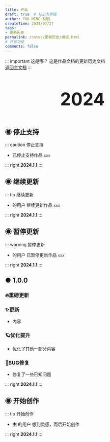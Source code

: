 ```yaml
---
title: 作品
draft: true  # 标记为草稿
author: YOU MING 柚明
createTime: 2024/07/27
tags:
- 更新历史
permalink: /notes/更新历史/模板.html
# 评论功能
comments: false
---
```


::: important 这是哪？
这是作品文档的更新历史文档  
[返回主文档](/notes/模板.html)
:::

<div style="text-align: center; ">
    <p style="font-size: 56px; font-weight: 650; margin-top: 60px">2024</p>
</div>

## ◉ 停止支持
::: caution 停止支持
- <Badge text="Youming 工作室" type="tip" /> 已停止支持作品 `xxx`

::: right
**2024.1.1**
:::


## ◉ 继续更新
::: tip 继续更新
- <Badge text="Youming 工作室" type="tip" /> 的用户 <Badge text="柚明" type="tip" /> 继续更新作品 `xxx`

::: right
**2024.1.1**
:::


## ◉ 暂停更新
::: warning 暂停更新
- <Badge text="Youming 工作室" type="tip" /> 的用户 <Badge text="柚明" type="tip" /> 已暂停更新作品 `xxx`

::: right
**2024.1.1**
:::


## ● 1.0.0 <Badge text="内测版" type="danger" /> <Badge text="公测版" type="info" /> <Badge text="正式版" type="tip" />
### 🔥重磅更新
### ✨更新

- 内容

### 🪐优化提升

- 优化了其他一部分内容

### 🐛BUG修复

- 修复了一些已知问题

::: right
**2024.1.1**
:::


## ◉ 开始创作
::: tip 开始创作
- 由 <Badge text="Youming 工作室" type="tip" /> 的用户 <Badge text="柚明" type="tip" /> 想到灵感，而后开始创作

::: right
**2024.1.1**
:::